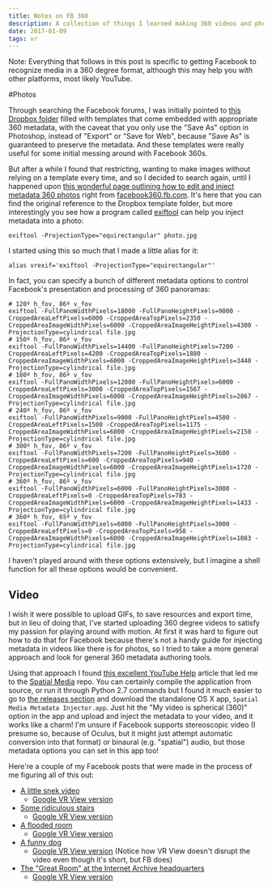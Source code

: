 ```yaml
---
title: Notes on FB 360
description: A collection of things I learned making 360 videos and photos work in Facebook.
date: 2017-01-09
tags: vr
---
```


Note: Everything that follows in this post is specific to getting Facebook to recognize
media in a 360 degree format, although this may help you with other platforms,
most likely YouTube.

#Photos

Through searching the Facebook forums, I was initially pointed to [this Dropbox
folder](https://www.dropbox.com/sh/70mwlh8k0y4rg0g/AACVNV7hvRZtjEKj4DoJMhCba?dl=0)
filled with templates that come embedded with appropriate 360 metadata, with the
caveat that you only use the "Save As" option in Photoshop, instead of "Export"
or "Save for Web", because "Save As" is guaranteed to preserve the metadata.
And these templates were really useful for some initial messing around with
Facebook 360s.

But after a while I found that restricting, wanting to make images without
relying on a template every time, and so I decided to search again, until I
happened upon [this wonderful page outlining how to edit and inject metadata
360 photos](https://facebook360.fb.com/editing-360-photos-injecting-metadata/)
right from [facebook360.fb.com](https://facebook360.fb.com/). It's here that
you can find the original reference to the Dropbox template folder, but more
interestingly you see how a program called [exiftool](http://www.sno.phy.queensu.ca/~phil/exiftool/)
can help you inject metadata into a photo:

    exiftool -ProjectionType="equirectangular" photo.jpg

I started using this so much that I made a little alias for it:

    alias vrexif='exiftool -ProjectionType="equirectangular"'

In fact, you can specify a bunch of different metadata options to control
Facebook's presentation and processing of 360 panoramas:

    # 120º h_fov, 86º v_fov
    exiftool -FullPanoWidthPixels=18000 -FullPanoHeightPixels=9000 -CroppedAreaLeftPixels=6000 -CroppedAreaTopPixels=2350 -CroppedAreaImageWidthPixels=6000 -CroppedAreaImageHeightPixels=4300 -ProjectionType=cylindrical file.jpg
    # 150º h_fov, 86º v_fov
    exiftool -FullPanoWidthPixels=14400 -FullPanoHeightPixels=7200 -CroppedAreaLeftPixels=4200 -CroppedAreaTopPixels=1880 -CroppedAreaImageWidthPixels=6000 -CroppedAreaImageHeightPixels=3440 -ProjectionType=cylindrical file.jpg
    # 180º h_fov, 86º v_fov
    exiftool -FullPanoWidthPixels=12000 -FullPanoHeightPixels=6000 -CroppedAreaLeftPixels=3000 -CroppedAreaTopPixels=1567 -CroppedAreaImageWidthPixels=6000 -CroppedAreaImageHeightPixels=2867 -ProjectionType=cylindrical file.jpg
    # 240º h_fov, 86º v_fov
    exiftool -FullPanoWidthPixels=9000 -FullPanoHeightPixels=4500 -CroppedAreaLeftPixels=1500 -CroppedAreaTopPixels=1175 -CroppedAreaImageWidthPixels=6000 -CroppedAreaImageHeightPixels=2150 -ProjectionType=cylindrical file.jpg
    # 300º h_fov, 86º v_fov
    exiftool -FullPanoWidthPixels=7200 -FullPanoHeightPixels=3600 -CroppedAreaLeftPixels=600 -CroppedAreaTopPixels=940 -CroppedAreaImageWidthPixels=6000 -CroppedAreaImageHeightPixels=1720 -ProjectionType=cylindrical file.jpg
    # 360º h_fov, 86º v_fov
    exiftool -FullPanoWidthPixels=6000 -FullPanoHeightPixels=3000 -CroppedAreaLeftPixels=0 -CroppedAreaTopPixels=783 -CroppedAreaImageWidthPixels=6000 -CroppedAreaImageHeightPixels=1433 -ProjectionType=cylindrical file.jpg
    # 360º h_fov, 65º v_fov
    exiftool -FullPanoWidthPixels=6000 -FullPanoHeightPixels=3000 -CroppedAreaLeftPixels=0 -CroppedAreaTopPixels=958 -CroppedAreaImageWidthPixels=6000 -CroppedAreaImageHeightPixels=1083 -ProjectionType=cylindrical file.jpg

I haven't played around with these options extensively, but I imagine a shell
function for all these options would be convenient.

## Video

I wish it were possible to upload GIFs, to save resources and export time, but
in lieu of doing that, I've started uploading 360 degree videos to satisfy my
passion for playing around with motion. At first it was hard to figure out how
to do that for Facebook because there's not a handy guide for injecting
metadata in videos like there is for photos, so I tried to take a more general
approach and look for general 360 metadata authoring tools.

Using that approach I found [this excellent YouTube
Help](https://support.google.com/youtube/answer/6178631?hl=en) article that led
me to the [Spatial Media](https://github.com/google/spatial-media) repo. You can
certainly compile the application from source, or run it through Python 2.7
commands but I found it much easier to go to [the releases section](https://github.com/google/spatial-media/releases/tag/v2.0)
and download the standalone OS X app, `Spatial Media Metadata Injector.app`.
Just hit the "My video is spherical (360)" option in the app and upload and
inject the metadata to your video, and it works like a charm! I'm unsure if
Facebook supports stereoscopic video (I presume so, because of Oculus, but it
might just attempt automatic conversion into that format) or binaural (e.g.
"spatial") audio, but those metadata options you can set in this app too!

Here're a couple of my Facebook posts that were made in the process of me
figuring all of this out:

- [A little snek video](https://www.facebook.com/cwervo/videos/1505929912755203/?l=2973292618226338993)
    - [Google VR View version](http://andrescuervo.github.io/vrview/?video=images/2017/january8and9/blurry_snek.mp4)
- [Some ridiculous stairs](https://www.facebook.com/photo.php?fbid=1507291499285711&set=pb.100000146252251.-2207520000.1484035616.&type=3&size=1024%2C1024)
    - [Google VR View version](http://andrescuervo.github.io/vrview/?image=images/2017/january8and9/staircase-illusion.jpg)
- [A flooded room](https://www.facebook.com/photo.php?fbid=1506003762747818&set=pb.100000146252251.-2207520000.1484035616.&type=3&size=1024%2C1024)
    - [Google VR View version](http://andrescuervo.github.io/vrview/?image=images/2017/january8and9/flooded-room.jpg)
- [A funny dog](https://www.facebook.com/cwervo/videos/1505302079484653/?l=4361733656676865104)
    - [Google VR View version](http://andrescuervo.github.io/vrview/?video=images/2017/january8and9/doggonado.mp4) (Notice how VR View doesn't disrupt the video even though it's short, but FB does)
- [The "Great Room" at the Internet Archive headquarters](https://www.facebook.com/photo.php?fbid=1505004889514372&set=pb.100000146252251.-2207520000.1484035616.&type=3&theater)
    - [Google VR View version](http://andrescuervo.github.io/vrview/?image=images/2017/january8and9/internet-archive-center-of-great-room.jpg)
